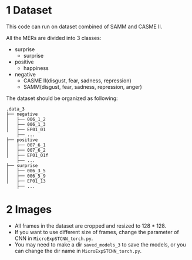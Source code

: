 # 1 Dataset

This code can run on dataset combined of SAMM and CASME II.

All the MERs are divided into 3 classes:

- surprise
  - surprise
- positive
  - happiness
- negative
  - CASME II(disgust, fear,  sadness, repression) 
  - SAMM(disgust, fear, sadness, repression, anger)

The dataset should be organized as following:

```
.data_3
├── negative
│   ├── 006_1_2
│   ├── 006_1_3
│   ├── EP01_01
	├── ...
├── positive
│   ├── 007_6_1
│   ├── 007_6_2
│   ├── EP01_01f
	├── ...
├── surprise
│   ├── 006_3_5
│   ├── 006_5_9
│   ├── EP01_13
	├── ...
```

# 2 Images

- All frames in the dataset are cropped and resized to 128 * 128. 
- If you want to use different size of frames, change the parameter of CNN in `MicroExpSTCNN_torch.py`.
- You may need to make a dir `saved_models_3` to save the models, or you can change the dir name in `MicroExpSTCNN_torch.py`.
